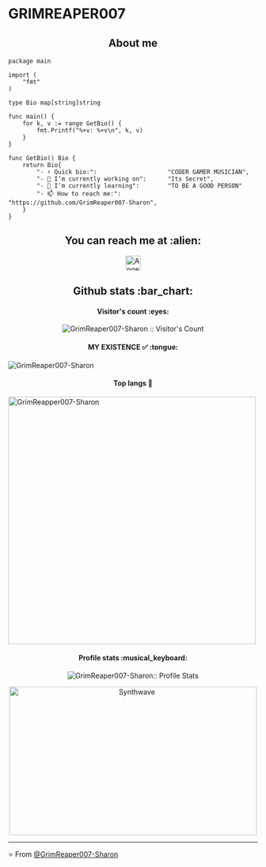 # GRIMREAPER007 

<h2 align="center">About me</h2>

```golang
package main

import (
	"fmt"
)

type Bio map[string]string

func main() {
	for k, v := range GetBio() {
		fmt.Printf("%+v: %+v\n", k, v)
	}
}

func GetBio() Bio {
	return Bio{
		"- ⚡ Quick bio:":                    "CODER GAMER MUSICIAN",
		"- 🔭 I’m currently working on":      "Its Secret",
		"- 🌱 I’m currently learning":        "TO BE A GOOD PERSON"
		"- 📫 How to reach me:":              "https://github.com/GrimReaper007-Sharon",
	}
}
```



<h2 align="center">You can reach me at :alien:</h2>

<p align="center">
<a href="https://youtube.com/channel/UCZ8ieOnxcsdIHzEPzuPRrRQ">
    <img src="https://www.vectorlogo.zone/logos/youtube/youtube-icon.svg" alt="Angel Santiago Jaime Zavala's YouTube Channel" height="30" width="30">
  </a>
</p>


<h2 align="center">Github stats :bar_chart:</h2>

<h4 align="center">Visitor's count :eyes:</h4>

<p align="center"><img src="https://profile-counter.glitch.me/{GrimReaper007-Sharon}/count.svg" alt="GrimReaper007-Sharon :: Visitor's Count" /></p>

<h4 align="center">MY EXISTENCE ✅ :tongue:</h4>

<img align="center" src="https://github-readme-streak-stats.herokuapp.com/?user=GrimReaper007-Sharon&count_private=true&theme=radical" alt="GrimReaper007-Sharon" />
<h4 align="center">Top langs 🙂</h4>
<img align="center" width=500 src="https://github-readme-stats.vercel.app/api/top-langs/?username=GrimReaper007-Sharon&count_private=true&theme=radical" alt="GrimReapper007-Sharon" />

<h4 align="center">Profile stats :musical_keyboard:</h4>

<p align="center"><img src="https://github-readme-stats.vercel.app/api?username=GrimReaper007-Sharon&show_icons=true&theme=synthwave" alt="GrimReaper007-Sharon:: Profile Stats" /></p>

<p align="center"><img src="https://thumbs.gfycat.com/GoodnaturedFondGaur-size_restricted.gif" alt="Synthwave" height="300" width="500"></p>


---

⭐️ From [@GrimReaper007-Sharon](https://github.com/GrimReaper007-Sharon)

